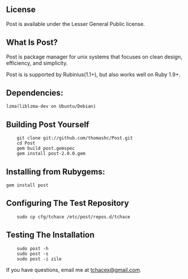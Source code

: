 ## License

Post is available under the Lesser General Public license.

## What Is Post?

Post is package manager for unix systems that focuses on clean design, efficiency, and simplicity.

Post is is supported by Rubinius(1.1+), but also works well on Ruby 1.9+.

## Dependencies:
	lzma(liblzma-dev on Ubuntu/Debian)

## Building Post Yourself

        git clone git://github.com/thomashc/Post.git
        cd Post
        gem build post.gemspec
        gem install post-2.0.0.gem

## Installing from Rubygems:

	gem install post

## Configuring The Test Repository

        sudo cp cfg/tchace /etc/post/repos.d/tchace

## Testing The Installation

        sudo post -h
        sudo post -s
        sudo post -i zile

If you have questions, email me at <tchacex@gmail.com>.

